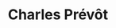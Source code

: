 ---
career: Cofondateur plutot.cool - Cofondateur, animateur du projet Reboot! -  Chef
  de projet en charge du développement numérique de l’agence BDC conseil -  Cofondateur,
  directeur de  Coopi
conditions: ''
description: Cofondateur et directeur de projet web à plutot.cool, membre fondateur
  de Reboot
domains:
- marketing
- communication
email: charles.prevot@gmail.com
linkedin: https://www.linkedin.com/in/prevotcharles/?originalSubdomain=fr
phone: ''
regions: ile-de-france
remote: Oui, c'est possible
services: Cours de communication responsable
title: Charles Prévôt
website: ''
---